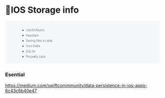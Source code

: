 # 📱IOS Storage info
<img src="Screenshot 2021-09-21 at 14.13.29.png" width="1800">    

### Esential  
https://medium.com/swiftcommmunity/data-persistence-in-ios-apps-6c43c6b40e47
